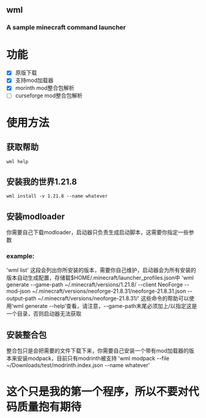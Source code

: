 ## wml

### A sample minecraft command launcher

# 功能 

- [x] 原版下载
- [x] 支持mod加载器
- [x] morinth mod整合包解析
- [ ] curseforge mod整合包解析

# 使用方法

## 获取帮助
`wml help`

## 安装我的世界1.21.8
`wml install -v 1.21.8 --name whatever`

## 安装modloader
你需要自己下载modloader，启动器只负责生成启动脚本，这需要你指定一些参数
### example:
'wml list' 
这段会列出你所安装的版本，需要你自己维护，启动器会为所有安装的版本自动生成配置，存储载$HOME/.minecraft/launcher_profiles.json中
'wml generate --game-path ~/.minecraft/versions/1.21.8/ --client NeoForge --mod-json ~/.minecraft/versions/neoforge-21.8.31/neoforge-21.8.31.json --output-path ~/.minecraft/versions/neoforge-21.8.31/'
这些命令的帮助可以使用‘wml generate --help’查看，请注意，--game-path末尾必须加上/以指定这是一个目录，否则启动器无法获取

## 安装整合包
整合包只是会把需要的文件下载下来，你需要自己安装一个带有mod加载器的版本来安装modpack，目前只有modrinth被支持
'wml modpack --file ~/Downloads/test/modrinth.index.json --name whatever'

# 这个只是我的第一个程序，所以不要对代码质量抱有期待
